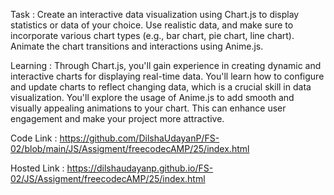 Task :
Create an interactive data visualization using Chart.js to display statistics or data of your choice. Use realistic data, and make sure to incorporate various chart types (e.g., bar chart, pie chart, line chart). Animate the chart transitions and interactions using Anime.js.


Learning :
Through Chart.js, you'll gain experience in creating dynamic and interactive charts for displaying real-time data. You'll learn how to configure and update charts to reflect changing data, which is a crucial skill in data visualization.
You'll explore the usage of Anime.js to add smooth and visually appealing animations to your chart. This can enhance user engagement and make your project more attractive.

Code Link : https://github.com/DilshaUdayanP/FS-02/blob/main/JS/Assigment/freecodecAMP/25/index.html

Hosted Link : https://dilshaudayanp.github.io/FS-02/JS/Assigment/freecodecAMP/25/index.html